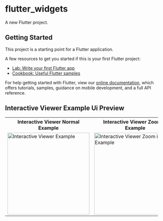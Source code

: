 # flutter_widgets

A new Flutter project.

## Getting Started

This project is a starting point for a Flutter application.

A few resources to get you started if this is your first Flutter project:

- [Lab: Write your first Flutter app](https://flutter.dev/docs/get-started/codelab)
- [Cookbook: Useful Flutter samples](https://flutter.dev/docs/cookbook)

For help getting started with Flutter, view our
[online documentation](https://flutter.dev/docs), which offers tutorials,
samples, guidance on mobile development, and a full API reference.


## Interactive Viewer Example Ui Preview


<table>
  
  
<tr>                    

   <th>Interactive Viewer Normal Example</th> 

   <th>Interactive Viewer Zoom in Example</th>

   <th>Interactive Viewer Full Screen Example</th>

</tr>
  
  
  
  
<tr>

<td>

<img src="https://user-images.githubusercontent.com/103892160/230922832-9241557b-da4d-4a70-82cb-f4efb2aa6fd1.png" alt="Interactive Viewer Example" width="270"/>

</td>
  
  
  
<td>

 <img src="https://user-images.githubusercontent.com/103892160/230923165-e4de3997-dd39-4ba9-b256-606c63f85fc5.png" alt="Interactive Viewer Zoom in Example" width="270"/>

</td>
  
<td>
  
<img src="https://user-images.githubusercontent.com/103892160/230923436-c64bfc0a-c394-4140-b35d-6c725dc0a53b.png" alt="Interactive Viewer Full Screen Example" width="270"/>

</td>
  


</tr>
</table>












